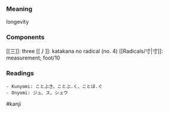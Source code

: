 ### Meaning

longevity

### Components

[[三]]: three [[丿]]: katakana no radical (no. 4) [[Radicals/寸|寸]]: measurement; foot/10

### Readings

```
- Kunyomi: ことぶき、ことぶ.く、ことほ.ぐ
- Onyomi: ジュ、ス、シュウ
```

#kanji